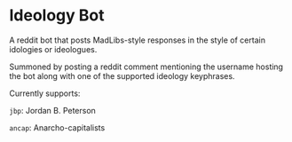 # Ideology Bot

A reddit bot that posts MadLibs-style responses in the style of certain idologies or ideologues.

Summoned by posting a reddit comment mentioning the username hosting the bot along with one of the supported ideology keyphrases.

Currently supports:

`jbp`: Jordan B. Peterson

`ancap`: Anarcho-capitalists

